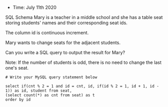 * Time: July 11th 2020

SQL Schema
Mary is a teacher in a middle school and she has a table seat storing students' names and their corresponding seat ids.

The column id is continuous increment.
 

Mary wants to change seats for the adjacent students.
 

Can you write a SQL query to output the result for Mary?

Note:
If the number of students is odd, there is no need to change the last one's seat.

```
# Write your MySQL query statement below

select if(cnt % 2 = 1 and id = cnt, id, if(id % 2 = 1, id + 1, id - 1)) as id, student from seat,
(select count(*) as cnt from seat) as t
order by id

```
